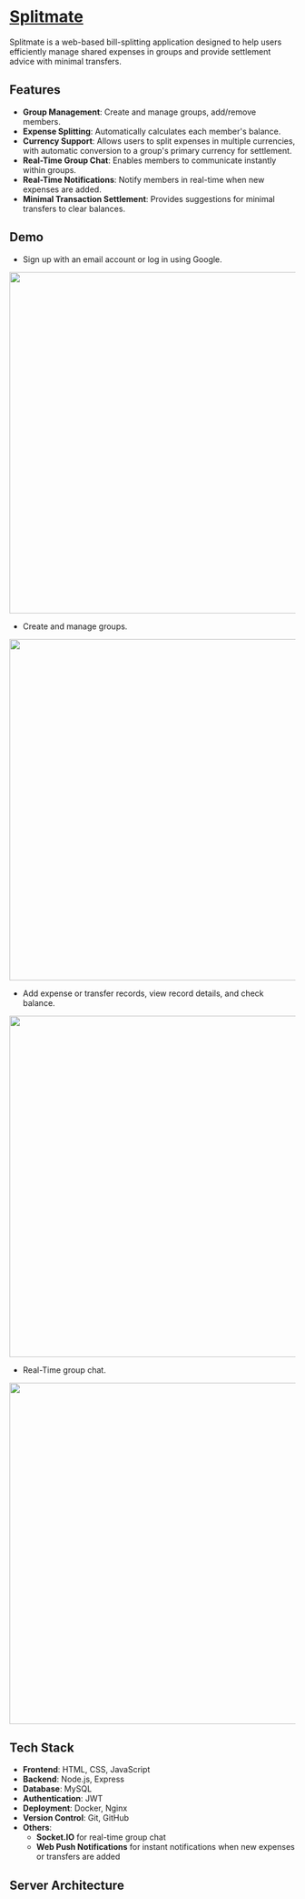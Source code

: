 # [Splitmate](https://splitmate.site/)

Splitmate is a web-based bill-splitting application designed to help users efficiently manage shared expenses in groups and provide settlement advice with minimal transfers.

## Features

- **Group Management**: Create and manage groups, add/remove members.
- **Expense Splitting**: Automatically calculates each member's balance.
- **Currency Support**: Allows users to split expenses in multiple currencies, with automatic conversion to a group's primary currency for settlement.
- **Real-Time Group Chat**: Enables members to communicate instantly within groups.
- **Real-Time Notifications**: Notify members in real-time when new expenses are added.
- **Minimal Transaction Settlement**: Provides suggestions for minimal transfers to clear balances.

## Demo
- Sign up with an email account or log in using Google.
 <img src="https://github.com/user-attachments/assets/19fa3706-3317-4d9b-92d5-61f292c26a4a" width="600" />
 
- Create and manage groups.
 <img src="https://github.com/user-attachments/assets/20eb0719-8412-4280-8ce6-5175800c618e" width="600" />

- Add expense or transfer records, view record details, and check balance.
 <img src="https://github.com/user-attachments/assets/118b760a-75e3-49bc-9f98-acc3bdfdcfb8" width="600" />

- Real-Time group chat.
 <img src="https://github.com/user-attachments/assets/4d2bbd23-09a5-4d67-9678-abc2237741b7" width="600" />

## Tech Stack
- **Frontend**: HTML, CSS, JavaScript
- **Backend**: Node.js, Express
- **Database**: MySQL
- **Authentication**: JWT
- **Deployment**: Docker, Nginx
- **Version Control**: Git, GitHub
- **Others**: 
  - **Socket.IO** for real-time group chat
  - **Web Push Notifications** for instant notifications when new expenses or transfers are added
  


## Server Architecture
